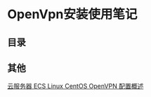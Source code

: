 # OpenVpn安装使用笔记
## 目录

## 其他
[云服务器 ECS Linux CentOS OpenVPN 配置概述](https://help.aliyun.com/knowledge_detail/42521.html?spm=5176.11065259.1996646101.searchclickresult.2eac3bccRtyCTu)

